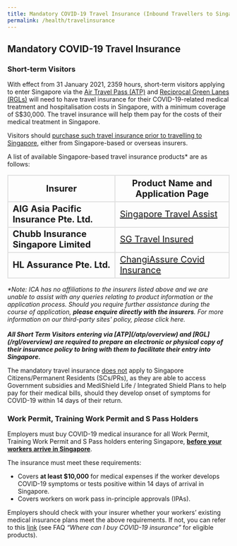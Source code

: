 ```yaml
---
title: Mandatory COVID-19 Travel Insurance (Inbound Travellers to Singapore)
permalink: /health/travelinsurance
---
```


## Mandatory COVID-19 Travel Insurance

### Short-term Visitors

With effect from 31 January 2021, 2359 hours, short-term visitors applying to enter Singapore via the [Air Travel Pass (ATP)](/atp/overview) and [Reciprocal Green Lanes (RGLs)](/rgl/overview) will need to have travel insurance for their COVID-19-related medical treatment and hospitalisation costs in Singapore, with a minimum coverage of S$30,000. The travel insurance will help them pay for the costs of their medical treatment in Singapore.

Visitors should <u>purchase such travel insurance prior to travelling to Singapore</u>, either from Singapore-based or overseas insurers. 

A list of available Singapore-based travel insurance products* are as follows:

<table>
<thead>
<tr>
<th style="font-size: 20px; margin-top:0px; margin-bottom:0px; border-left:2px solid #E0E0E0; border-top:2px solid #E0E0E0; border-right:2px solid #E0E0E0; border-bottom:2px solid #E0E0E0;">Insurer</th>
<th style="font-size: 20px; margin-top:0px; margin-bottom:0px; border-top:2px solid #E0E0E0; border-right:2px solid #E0E0E0; border-bottom:2px solid #E0E0E0;">Product Name and Application Page</th>
</tr>
</thead>
<tbody>
<tr>
<td style="font-size:20px; margin-top:0px; margin-bottom:0px; border-left:2px solid #E0E0E0; border-right:2px solid #E0E0E0; border-bottom:2px solid #E0E0E0;"><b>AIG Asia Pacific Insurance Pte. Ltd.</b></td>
<td style="font-size:20px; margin-top:0px; margin-bottom:0px; border-right:2px solid #E0E0E0; border-bottom:2px solid #E0E0E0;"><a href="https://www.aig.sg/singapore-travel-assist" target="_blank">Singapore Travel Assist</a></td>
</tr>
<tr>
<td style="font-size:20px; margin-top:0px; margin-bottom:0px; border-left:2px solid #E0E0E0; border-right:2px solid #E0E0E0; border-bottom:2px solid #E0E0E0;"><b>Chubb Insurance Singapore Limited</b></td>
<td style="font-size:20px; margin-top:0px; margin-bottom:0px; border-right:2px solid #E0E0E0; border-bottom:2px solid #E0E0E0;"><a href="https://sgtravelinsured.chubbtravelinsurance.com/" target="_blank">SG Travel Insured</a></td>
</tr>
<tr>
<td style="font-size:20px; margin-top:0px; margin-bottom:0px; border-left:2px solid #E0E0E0; border-right:2px solid #E0E0E0; border-bottom:2px solid #E0E0E0;"><b>HL Assurance Pte. Ltd.</b></td>
<td style="font-size:20px; margin-top:0px; margin-bottom:0px; border-right:2px solid #E0E0E0; border-bottom:2px solid #E0E0E0;"><a href="https://changiassure.changirecommends.com/" target="_blank">ChangiAssure Covid Insurance</a></td>
</tr>
</tbody>
</table>
<i>*Note: ICA has no affiliations to the insurers listed above and we are unable to assist with any queries relating to product information or the application process. Should you require further assistance during the course of application, <b>please enquire directly with the insurers</b>. For more information on our third-party sites' policy, please click here.</i>
<br/>
<br/>
<b><i>All Short Term Visitors entering via [ATP](/atp/overview) and [RGL](/rgl/overview) are required to prepare an electronic or physical copy of their insurance policy to bring with them to facilitate their entry into Singapore. </i></b>

The mandatory travel insurance <u>does not</u> apply to Singapore Citizens/Permanent Residents (SCs/PRs), as they are able to access Government subsidies and MediShield Life / Integrated Shield Plans to help pay for their medical bills, should they develop onset of symptoms for COVID-19 within 14 days of their return.

### Work Permit, Training Work Permit and S Pass Holders

Employers must buy COVID-19 medical insurance for all Work Permit, Training Work Permit and S Pass holders entering Singapore, <b><u>before your workers arrive in Singapore</u></b>.

The insurance must meet these requirements:
<ul>
<li>Covers <b>at least $10,000</b> for medical expenses if the worker develops COVID-19 symptoms or tests positive within 14 days of arrival in Singapore.</li>
<li>Covers workers on work pass in-principle approvals (IPAs).</li>
</ul>

Employers should check with your insurer whether your workers’ existing medical insurance plans meet the above requirements. If not, you can refer to this <a href="https://www.mom.gov.sg/covid-19/frequently-asked-questions/eligible-claims-and-medical-benefits">link</a> (see FAQ <i>“Where can I buy COVID-19 insurance”</i> for eligible products).
